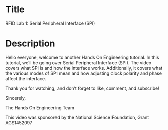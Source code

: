 # Title
RFID Lab 1: Serial Peripheral Interface (SPI) 

# Description

Hello everyone, welcome to another Hands On Engineering tutorial. In this tutorial, we’ll be going over Serial Peripheral Interface (SPI). The video covers what SPI is and how the interface works. Additionally, it covers what the various modes of SPI mean and how adjusting clock polarity and phase affect the interface.

Thank you for watching, and don’t forget to like, comment, and subscribe!

Sincerely,

The Hands On Engineering Team

This video was sponsored by the National Science Foundation, Grant AGS1452097

